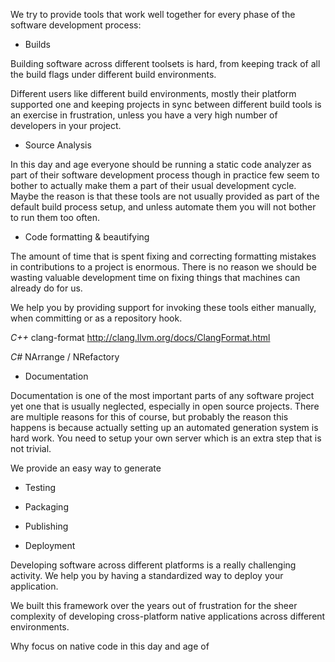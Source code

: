 We try to provide tools that work well together for every phase of the software
development process:

* Builds

Building software across different toolsets is hard, from keeping track of all
the build flags under different build environments.

Different users like different build environments,
mostly their platform supported one and keeping projects in sync between
different build tools is an exercise in frustration, unless you have a very
high number of developers in your project.

* Source Analysis

In this day and age everyone should be running a static code analyzer as part
of their software development process though in practice few seem to bother to
actually make them a part of their usual development cycle. Maybe the reason is
that these tools are not usually provided as part of the default build process
setup, and unless automate them you will not bother to run them too often.

* Code formatting & beautifying

The amount of time that is spent fixing and correcting formatting mistakes in
contributions to a project is enormous. There is no reason we should be wasting
valuable development time on fixing things that machines can already do for us.

We help you by providing support for invoking these tools either manually,
when committing or as a repository hook.

*C++* clang-format
http://clang.llvm.org/docs/ClangFormat.html

*C#* NArrange / NRefactory

* Documentation

Documentation is one of the most important parts of any software project yet
one that is usually neglected, especially in open source projects. There are
multiple reasons for this of course, but probably the reason this happens is
because actually setting up an automated generation system is hard work. You
need to setup your own server which is an extra step that is not trivial.

We provide an easy way to generate 

* Testing

* Packaging

* Publishing

* Deployment

Developing software across different platforms is a really challenging activity.
We help you by having a standardized way to deploy your application.


We built this framework over the years out of frustration for the sheer
complexity of developing cross-platform native applications across different
environments.

Why focus on native code in this day and age of 